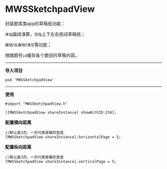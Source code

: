 # MWSSketchpadView
封装题库类app的草稿纸功能：

`单指`画线演算，`双指`上下左右拖动草稿纸；

`撤销`/`反撤销`/`清空`等功能；

根据题号`id`缓存各个题目的草稿内容。

---
**导入项目**

`pod 'MWSSketchpadView'`

---
**使用**

`#import "MWSSketchpadView.h"`

`[[MWSSketchpadView shareInstance] showWithID:234];`

**配置横向距离**

```
//默认是3页，一页代表屏幕的宽度
[MWSSketchpadView shareInstance].horizontalPage = 5;
```

**配置纵向距离**

```
//默认是3页，一页代表屏幕的宽度
[MWSSketchpadView shareInstance].verticalPage = 5;
```
